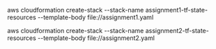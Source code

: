 aws cloudformation create-stack --stack-name assignment1-tf-state-resources --template-body file://assignment1.yaml

aws cloudformation create-stack --stack-name assignment2-tf-state-resources --template-body file://assignment2.yaml
